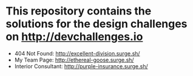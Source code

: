 # This repository contains the solutions for the design challenges on http://devchallenges.io

- 404 Not Found: http://excellent-division.surge.sh/
- My Team Page: http://ethereal-goose.surge.sh/
- Interior Consultant: http://purple-insurance.surge.sh/
